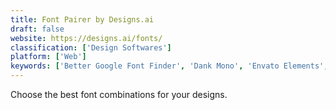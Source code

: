 ```yaml
---
title: Font Pairer by Designs.ai
draft: false 
website: https://designs.ai/fonts/
classification: ['Design Softwares']
platform: ['Web']
keywords: ['Better Google Font Finder', 'Dank Mono', 'Envato Elements', 'Font Fit', 'Font Flame', 'Font Manager', 'Font Packer', 'Font Pair', 'Font Runner', 'Font Shaming', 'Font Squirrel', 'FontJoy', 'Fontea', 'Optician Sans', 'Pair Compare', 'Picas', 'Unique', 'WhatTheFont']
---
```

Choose the best font combinations for your designs.